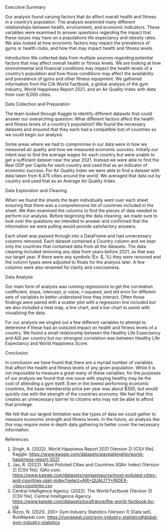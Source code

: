 Executive Summary


Our analysis found varying factors that do affect overall health and fitness in a country’s population. The analysis examined many different relationships between health, environment, and economic indicators. These variables were examined to answer questions regarding the impact that these issues may have on a populations life expectancy and obesity rates. We also looked at how economic factors may impact the prevalence of gyms or health clubs, and how that may impact health and fitness levels.


Introduction
We collected data from multiple sources regarding potential factors that may affect overall health or fitness levels. We are looking at how environmental and financial conditions may impact the health levels of a country’s population and how those conditions may affect the availability and prevalence of gyms and other fitness equipment. We gathered information from the CIA World Factbook, a global analysis of the gym industry, World Happiness Report 2021, and an Air Quality Index with data from over 6,000 cities. 


Data Collection and Preparation


The team looked through Kaggle to identify different datasets that could answer our overarching question: What different factors affect the health and fitness levels of a country’s population? We found the necessary datasets and ensured that they each had a compatible lost of countries so we could begin our analysis.

Some areas where we had to compromise in our data were in how we measured air quality and how we measured economic success. Initially our intent was to find the average wages for each country but were unable to get a sufficient dataset near the year 2021. Instead we were able to find the Real GDP per Capita for each country and used that as an indicator of economic success. For Air Quality Index we were able to find a dataset with data taken from 6,475 cities around the world. We averaged that data out by country and used that as an Average Air Quality Index.  


Data Exploration and Cleaning

When we found the sheets the team individually went over each sheet ensuring that there was a comprehensive list of countries included in the sheet. We then examined the columns to find the pieces of data needed to perform our analysis. Before beginning the data cleaning, we made sure to look over the questions we intended to answer and confirmed that the information we were pulling would provide satisfactory answers.

Each sheet was passed through into a DataFrame and had unnecessary columns removed. Each dataset contained a Country column and we kept only the countries that contained data from all the datasets. The data cleaning included removing any data from years before 2021, as that was our target year. If there were any symbols (Ex: $, %) they were removed and the column types were adjusted to floats for the analysis later. A few columns were also renamed for clarity and conciseness. 


Data Analysis


Our main form of analysis was running regressions to get the correlation coefficient, slope, intercept, p-value, r-squared, and std error for different sets of variables to better understand how they interact. Often those findings were paired with a scatter plot with a regression line included but we also included a heat map, a line chart, and a bar chart to assist with visualizing the data. 


For our analysis we singled out a few different variables to attempt to determine if these had an outsized impact on health and fitness levels of a country. We found a small relationship between the Healthy Life Expectancy and AQI per country but our strongest correlation was between Healthy Life Expectancy and World Happiness Score. 

Conclusion


In conclusion we have found that there are a myriad number of variables that affect the health and fitness levels of any given population. While it is not impossible to measure a great many of these variables, for the purposes of our analysis we found that one issue with staying healthy may be the cost of attending a gym itself. Even in the lowest performing economic countries, the base membership price per year was about $300, but would quickly rise with the strength of the countries economy. We feel that this creates an unnecessary barrier to citizens who may not be able to afford that privilege. 

We felt that our largest limitation was the types of data we could gather to measure economic strength and fitness levels. In the future, an analysis like this may require more in depth data gathering to better cover the necessary information. 

References

1.	Singh, A. (2022). World Happiness Report 2021 (Version 2) [CSV file]. Kaggle. https://www.kaggle.com/datasets/ajaypalsinghlo/world-happiness-report-2021
2.	Jas, R. (2022). Most Polluted Cities and Countries (IQAir Index) (Version 2) [CSV file]. IQAir.com. https://www.kaggle.com/datasets/ramjasmaurya/most-polluted-cities-and-countries-iqair-index?select=AIR+QUALITY+INDEX-+top+countries.csv
3.	Central Intelligence Agency. (2022). The World Factbook (Version 3) [CSV file]. Central Intelligence Agency. https://www.kaggle.com/datasets/lucafrance/the-world-factbook-by-cia
4.	Rizzo, N. (2021). 200+ Gym Industry Statistics (Version 1) [Data set]. RunRepeat.com. https://runrepeat.com/gym-industry-statistics#global-gym-industry-statistics

